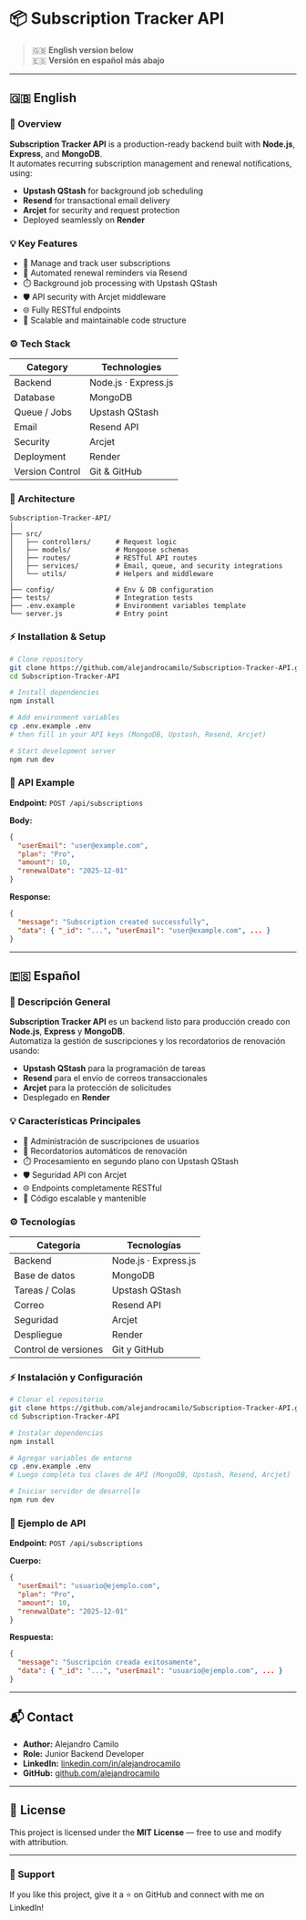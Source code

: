 # 📦 Subscription Tracker API

> 🇬🇧 **English version below**  
> 🇪🇸 **Versión en español más abajo**

---

## 🇬🇧 English

### 🚀 Overview
**Subscription Tracker API** is a production-ready backend built with **Node.js**, **Express**, and **MongoDB**.  
It automates recurring subscription management and renewal notifications, using:
- **Upstash QStash** for background job scheduling  
- **Resend** for transactional email delivery  
- **Arcjet** for security and request protection  
- Deployed seamlessly on **Render**

### 💡 Key Features
- 🔄 Manage and track user subscriptions  
- 📧 Automated renewal reminders via Resend  
- ⏱️ Background job processing with Upstash QStash  
- 🛡️ API security with Arcjet middleware  
- 🌐 Fully RESTful endpoints  
- 🧾 Scalable and maintainable code structure

### ⚙️ Tech Stack
| Category | Technologies |
|-----------|--------------|
| Backend | Node.js · Express.js |
| Database | MongoDB |
| Queue / Jobs | Upstash QStash |
| Email | Resend API |
| Security | Arcjet |
| Deployment | Render |
| Version Control | Git & GitHub |

### 🧩 Architecture
```
Subscription-Tracker-API/
│
├── src/
│   ├── controllers/      # Request logic
│   ├── models/           # Mongoose schemas
│   ├── routes/           # RESTful API routes
│   ├── services/         # Email, queue, and security integrations
│   └── utils/            # Helpers and middleware
│
├── config/               # Env & DB configuration
├── tests/                # Integration tests
├── .env.example          # Environment variables template
└── server.js             # Entry point
```

### ⚡ Installation & Setup
```bash
# Clone repository
git clone https://github.com/alejandrocamilo/Subscription-Tracker-API.git
cd Subscription-Tracker-API

# Install dependencies
npm install

# Add environment variables
cp .env.example .env
# then fill in your API keys (MongoDB, Upstash, Resend, Arcjet)

# Start development server
npm run dev
```

### 📡 API Example
**Endpoint:** `POST /api/subscriptions`

**Body:**
```json
{
  "userEmail": "user@example.com",
  "plan": "Pro",
  "amount": 10,
  "renewalDate": "2025-12-01"
}
```

**Response:**
```json
{
  "message": "Subscription created successfully",
  "data": { "_id": "...", "userEmail": "user@example.com", ... }
}
```

---

## 🇪🇸 Español

### 🚀 Descripción General
**Subscription Tracker API** es un backend listo para producción creado con **Node.js**, **Express** y **MongoDB**.  
Automatiza la gestión de suscripciones y los recordatorios de renovación usando:
- **Upstash QStash** para la programación de tareas  
- **Resend** para el envío de correos transaccionales  
- **Arcjet** para la protección de solicitudes  
- Desplegado en **Render**

### 💡 Características Principales
- 🔄 Administración de suscripciones de usuarios  
- 📧 Recordatorios automáticos de renovación  
- ⏱️ Procesamiento en segundo plano con Upstash QStash  
- 🛡️ Seguridad API con Arcjet  
- 🌐 Endpoints completamente RESTful  
- 🧾 Código escalable y mantenible

### ⚙️ Tecnologías
| Categoría | Tecnologías |
|------------|--------------|
| Backend | Node.js · Express.js |
| Base de datos | MongoDB |
| Tareas / Colas | Upstash QStash |
| Correo | Resend API |
| Seguridad | Arcjet |
| Despliegue | Render |
| Control de versiones | Git y GitHub |

### ⚡ Instalación y Configuración
```bash
# Clonar el repositorio
git clone https://github.com/alejandrocamilo/Subscription-Tracker-API.git
cd Subscription-Tracker-API

# Instalar dependencias
npm install

# Agregar variables de entorno
cp .env.example .env
# Luego completa tus claves de API (MongoDB, Upstash, Resend, Arcjet)

# Iniciar servidor de desarrollo
npm run dev
```

### 📡 Ejemplo de API
**Endpoint:** `POST /api/subscriptions`

**Cuerpo:**
```json
{
  "userEmail": "usuario@ejemplo.com",
  "plan": "Pro",
  "amount": 10,
  "renewalDate": "2025-12-01"
}
```

**Respuesta:**
```json
{
  "message": "Suscripción creada exitosamente",
  "data": { "_id": "...", "userEmail": "usuario@ejemplo.com", ... }
}
```

---

## 📬 Contact
- **Author:** Alejandro Camilo  
- **Role:** Junior Backend Developer  
- **LinkedIn:** [linkedin.com/in/alejandrocamilo](https://linkedin.com/in/alejandrocamilo)  
- **GitHub:** [github.com/alejandrocamilo](https://github.com/alejandrocamilo)

---

## 🪪 License
This project is licensed under the **MIT License** — free to use and modify with attribution.

---

### 🌟 Support
If you like this project, give it a ⭐ on GitHub and connect with me on LinkedIn!
